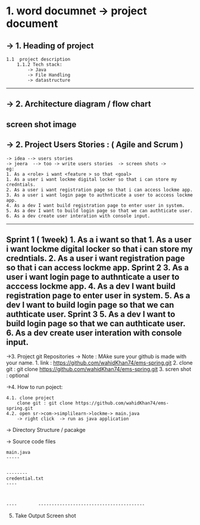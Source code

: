 # 1. word documnet -> project document

->  1. Heading of project 
---
	1.1  project description
		1.1.2 Tech stack:	
			-> Java
			-> File Handling
			-> datastructure
---
		
-> 2. Architecture diagram / flow chart
---
screen shot image
---

-> 2. Project Users Stories : ( Agile and Scrum )
---
	-> idea --> users stories
	-> jeera  --> too -> write users stories  -> screen shots -> 
	eg:
	1. As a <role> i want <feature > so that <goal>
	1. As a user i want lockme digital locker so that i can store my credntials.
	2. As a user i want registration page so that i can access lockme app.
	3. As a user i want login page to authnticate a user to acccess lockme app.
	4. As a dev I want build registration page to enter user in system.
	5. As a dev I want to build login page so that we can authticate user.
	6. As a dev create user interation with console input.
---

Sprint 1 ( 1week)
	1. As a <role> i want <feature > so that <goal>
	1. As a user i want lockme digital locker so that i can store my credntials.
	2. As a user i want registration page so that i can access lockme app.
Sprint 2
	3. As a user i want login page to authnticate a user to acccess lockme app.
	4. As a dev I want build registration page to enter user in system.
	5. As a dev I want to build login page so that we can authticate user.
Sprint 3
	5. As a dev I want to build login page so that we can authticate user.
	6. As a dev create user interation with console input.
---

->3. Project git Repositories -> 
	Note : MAke sure your github is made with your name.
	1. link : https://github.com/wahidKhan74/ems-spring.git
	2. clone git : git clone https://github.com/wahidKhan74/ems-spring.git
	3. scren shot : optional

->4. How to run poject:
	
	4.1. clone project
		clone git : git clone https://github.com/wahidKhan74/ems-spring.git
	4.2. open sr->com->simplilearn->lockme-> main.java
		-> right click  -> run as java application

-> Directory Structure / pacakge
	
-> Source code files

	main.java
	-----


	--------
	credential.txt
	----



	----		----------------------------------------

5. Take Output Screen shot